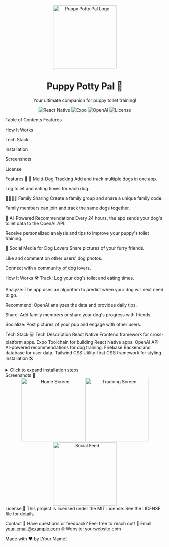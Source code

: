 <div align="center"> <img src="logo.png" alt="Puppy Potty Pal Logo" width="200" /> <h1>Puppy Potty Pal 🐾</h1> <p>Your ultimate companion for puppy toilet training!</p> <p> <img src="https://img.shields.io/badge/React_Native-20232A?style=for-the-badge&logo=react&logoColor=61DAFB" alt="React Native" /> <img src="https://img.shields.io/badge/Expo-000020?style=for-the-badge&logo=expo&logoColor=white" alt="Expo" /> <img src="https://img.shields.io/badge/OpenAI-412991?style=for-the-badge&logo=openai&logoColor=white" alt="OpenAI" /> <img src="https://img.shields.io/badge/License-MIT-blue.svg?style=for-the-badge" alt="License" /> </p> </div>
Table of Contents
Features

How It Works

Tech Stack

Installation

Screenshots

License

Features 🚀
🐶 Multi-Dog Tracking
Add and track multiple dogs in one app.

Log toilet and eating times for each dog.

👨‍👩‍👧‍👦 Family Sharing
Create a family group and share a unique family code.

Family members can join and track the same dogs together.

🤖 AI-Powered Recommendations
Every 24 hours, the app sends your dog's toilet data to the OpenAI API.

Receive personalized analysis and tips to improve your puppy's toilet training.

📸 Social Media for Dog Lovers
Share pictures of your furry friends.

Like and comment on other users' dog photos.

Connect with a community of dog lovers.

How It Works 🛠️
Track: Log your dog's toilet and eating times.

Analyze: The app uses an algorithm to predict when your dog will next need to go.

Recommend: OpenAI analyzes the data and provides daily tips.

Share: Add family members or share your dog's progress with friends.

Socialize: Post pictures of your pup and engage with other users.

Tech Stack 💻
Tech	Description
React Native	Frontend framework for cross-platform apps.
Expo	Toolchain for building React Native apps.
OpenAI API	AI-powered recommendations for dog training.
Firebase	Backend and database for user data.
Tailwind CSS	Utility-first CSS framework for styling.
Installation 🛠️
<details> <summary>Click to expand installation steps</summary>
bash
Copy
# Clone the repository
git clone https://github.com/your-username/puppy-potty-pal.git
cd puppy-potty-pal

# Install dependencies
npm install

# Set up environment variables
cp .env.example .env
# Add your OpenAI API key and Firebase credentials to .env

# Start the development server
expo start
</details>
Screenshots 📱
<div align="center"> <img src="screenshots/home.png" alt="Home Screen" width="200" /> <img src="screenshots/tracking.png" alt="Tracking Screen" width="200" /> <img src="screenshots/social.png" alt="Social Feed" width="200" /> </div>
License 📜
This project is licensed under the MIT License. See the LICENSE file for details.

Contact 📧
Have questions or feedback? Feel free to reach out!
📩 Email: your-email@example.com
🌐 Website: yourwebsite.com

Made with ❤️ by [Your Name]
